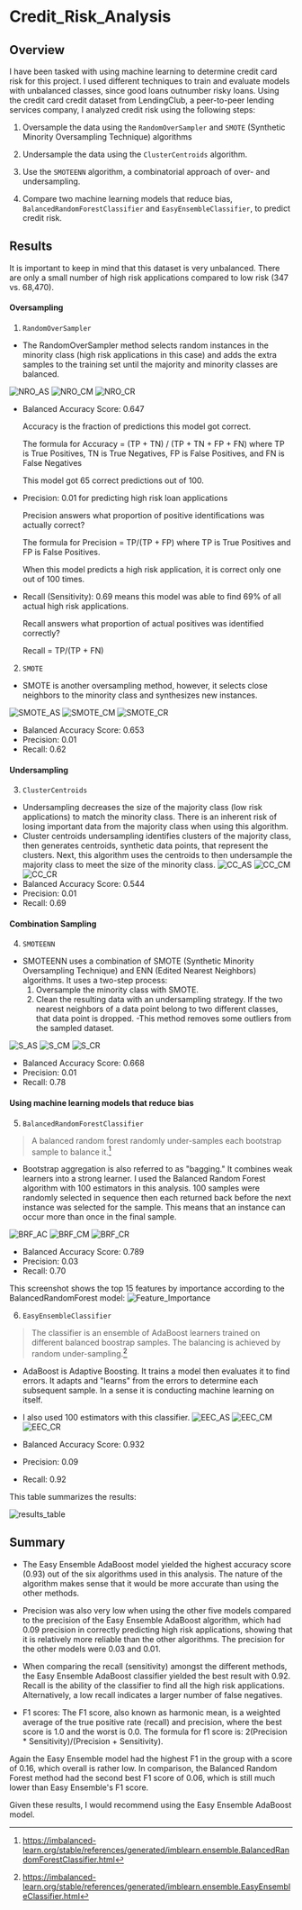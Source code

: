 # Credit_Risk_Analysis

## Overview
I have been tasked with using machine learning to determine credit card risk for this project.
I used different techniques to train and evaluate models with unbalanced classes, since good loans outnumber risky loans.
Using the credit card credit dataset from LendingClub, a peer-to-peer lending services company, I analyzed credit risk using the following steps:

1. Oversample the data using the `RandomOverSampler` and `SMOTE` (Synthetic Minority Oversampling Technique) algorithms

2. Undersample the data using the `ClusterCentroids` algorithm.

3. Use the `SMOTEENN` algorithm, a combinatorial approach of over- and undersampling.

4. Compare two machine learning models that reduce bias, `BalancedRandomForestClassifier` and `EasyEnsembleClassifier`, to predict credit risk. 

## Results

It is important to keep in mind that this dataset is very unbalanced. There are only a small number of high risk applications compared to low risk (347 vs. 68,470).

#### Oversampling
1. `RandomOverSampler`
- The RandomOverSampler method selects random instances in the minority class (high risk applications in this case) and adds the extra samples to the training set until the majority and minority classes are balanced.

![NRO_AS](https://github.com/stephperillo/Credit_Risk_Analysis/blob/main/Resources/NRO_Accuracy_Score.png)
![NRO_CM](https://github.com/stephperillo/Credit_Risk_Analysis/blob/main/Resources/NRO_Confusion_Matrix.png)
![NRO_CR](https://github.com/stephperillo/Credit_Risk_Analysis/blob/main/Resources/NRO_CR.png)

- Balanced Accuracy Score: 0.647

    Accuracy is the fraction of predictions this model got correct. 
    
    The formula for Accuracy = (TP + TN) / (TP + TN + FP + FN)
          where TP is True Positives, TN is True Negatives, FP is False Positives, and FN is False Negatives
          
    This model got 65 correct predictions out of 100.
    
- Precision: 0.01 for predicting high risk loan applications
    
    Precision answers what proportion of positive identifications was actually correct?
        
     The formula for Precision = TP/(TP + FP) where TP is True Positives and FP is False Positives.
     
     When this model predicts a high risk application, it is correct only one out of 100 times.
     
- Recall (Sensitivity): 0.69 means this model was able to find 69% of all actual high risk applications.
    
    Recall answers what proportion of actual positives was identified correctly?
            
     Recall = TP/(TP + FN)
 
2. `SMOTE`
- SMOTE is another oversampling method, however, it selects close neighbors to the minority class and synthesizes new instances.

![SMOTE_AS](https://github.com/stephperillo/Credit_Risk_Analysis/blob/main/Resources/SMOTE_AS.png)
![SMOTE_CM](https://github.com/stephperillo/Credit_Risk_Analysis/blob/main/Resources/SMOTE_CM.png)
![SMOTE_CR](https://github.com/stephperillo/Credit_Risk_Analysis/blob/main/Resources/S_CR.png)
- Balanced Accuracy Score: 0.653 
- Precision: 0.01
- Recall: 0.62

#### Undersampling
3. `ClusterCentroids`
- Undersampling decreases the size of the majority class (low risk applications) to match the minority class. There is an inherent risk of losing important data from the majority class when using this algorithm. 
- Cluster centroids undersampling identifies clusters of the majority class, then generates centroids, synthetic data points, that represent the clusters. Next, this algorithm uses the centroids to then undersample the majority class to meet the size of the minority class.
![CC_AS](https://github.com/stephperillo/Credit_Risk_Analysis/blob/main/Resources/CC_AS.png)
![CC_CM](https://github.com/stephperillo/Credit_Risk_Analysis/blob/main/Resources/CC_CM.png)
![CC_CR](https://github.com/stephperillo/Credit_Risk_Analysis/blob/main/Resources/CC_CR.png)
- Balanced Accuracy Score: 0.544
- Precision: 0.01
- Recall: 0.69 

#### Combination Sampling
4. `SMOTEENN`
- SMOTEENN uses a combination of SMOTE (Synthetic Minority Oversampling Technique) and ENN (Edited Nearest Neighbors) algorithms.
It uses a two-step process:
  1. Oversample the minority class with SMOTE.
  2. Clean the resulting data with an undersampling strategy. If the two nearest neighbors of a data point belong to two different classes, that data point is dropped. 
-This method removes some outliers from the sampled dataset.

![S_AS](https://github.com/stephperillo/Credit_Risk_Analysis/blob/main/Resources/S_AS.png)
![S_CM](https://github.com/stephperillo/Credit_Risk_Analysis/blob/main/Resources/S_CM.png)
![S_CR](https://github.com/stephperillo/Credit_Risk_Analysis/blob/main/Resources/S_CR.png)

- Balanced Accuracy Score: 0.668
- Precision: 0.01
- Recall: 0.78

#### Using machine learning models that reduce bias
5. `BalancedRandomForestClassifier` 
> A balanced random forest randomly under-samples each bootstrap sample to balance it.[^1]
- Bootstrap aggregation is also referred to as "bagging." It combines weak learners into a strong learner. I used the Balanced Random Forest algorithm with 100 estimators in this analysis. 100 samples were randomly selected in sequence then each returned back before the next instance was selected for the sample. This means that an instance can occur more than once in the final sample.

![BRF_AC](https://github.com/stephperillo/Credit_Risk_Analysis/blob/main/Resources/BRF_Accuracy_Score.png)
![BRF_CM](https://github.com/stephperillo/Credit_Risk_Analysis/blob/main/Resources/BRF_Confusion_Matrix.png)
![BRF_CR](https://github.com/stephperillo/Credit_Risk_Analysis/blob/main/Resources/BRF_CR.png)

- Balanced Accuracy Score: 0.789
- Precision: 0.03
- Recall: 0.70

This screenshot shows the top 15 features by importance according to the BalancedRandomForest model:
![Feature_Importance](https://github.com/stephperillo/Credit_Risk_Analysis/blob/main/Resources/Feature_Importance.png)

6. `EasyEnsembleClassifier`
>The classifier is an ensemble of AdaBoost learners trained on different balanced boostrap samples. The balancing is achieved by random under-sampling.[^2]
- AdaBoost is Adaptive Boosting. It trains a model then evaluates it to find errors. It adapts and "learns" from the errors to determine each subsequent sample. In a sense it is conducting machine learning on itself. 
- I also used 100 estimators with this classifier. 
![EEC_AS](https://github.com/stephperillo/Credit_Risk_Analysis/blob/main/Resources/EEC_AS.png)
![EEC_CM](https://github.com/stephperillo/Credit_Risk_Analysis/blob/main/Resources/EEC_Confusion_Matrix.png)
![EEC_CR](https://github.com/stephperillo/Credit_Risk_Analysis/blob/main/Resources/EEC_CR.png)

- Balanced Accuracy Score: 0.932
- Precision: 0.09 
- Recall: 0.92 

This table summarizes the results:

![results_table](https://github.com/stephperillo/Credit_Risk_Analysis/blob/main/Resources/results_table.png)

## Summary

- The Easy Ensemble AdaBoost model yielded the highest accuracy score (0.93) out of the six algorithms used in this analysis. The nature of the algorithm makes sense that it would be more accurate than using the other methods. 

- Precision was also very low when using the other five models compared to the precision of the Easy Ensemble AdaBoost algorithm, which had 0.09 precision in correctly predicting high risk applications, showing that it is relatively more reliable than the other algorithms. The precision for the other models were 0.03 and 0.01. 

- When comparing the recall (sensitivity) amongst the different methods, the Easy Ensemble AdaBoost classifier yielded the best result with 0.92. Recall is the ability of the classifier to find all the high risk applications. Alternatively, a low recall indicates a larger number of false negatives.     

- F1 scores: The F1 score, also known as harmonic mean, is a weighted average of the true positive rate (recall) and precision, where the best score is 1.0 and the worst is 0.0. 
    The formula for f1 score is: 2(Precision * Sensitivity)/(Precision + Sensitivity).

Again the Easy Ensemble model had the highest F1 in the group with a score of 0.16, which overall is rather low. In comparison, the Balanced Random Forest method had the second best F1 score of 0.06, which is still much lower than Easy Ensemble's F1 score. 

Given these results, I would recommend using the Easy Ensemble AdaBoost model. 

[^1]: https://imbalanced-learn.org/stable/references/generated/imblearn.ensemble.BalancedRandomForestClassifier.html 
[^2]: https://imbalanced-learn.org/stable/references/generated/imblearn.ensemble.EasyEnsembleClassifier.html
